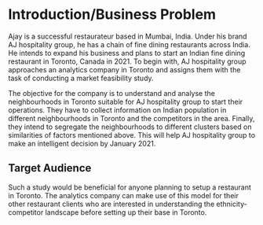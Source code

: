 # Introduction/Business Problem 

Ajay is a successful restaurateur based in Mumbai, India. Under his brand AJ hospitality group, he has a chain of fine dining restaurants across India. He intends to expand his business and plans to start an Indian fine dining restaurant in Toronto, Canada in 2021. To begin with, AJ hospitality group approaches an analytics company in Toronto and assigns them with the task of conducting a market feasibility study. 

The objective for the company is to understand and analyse the neighbourhoods in Toronto suitable for AJ hospitality group to start their operations. They have to collect information on Indian population in different neighbourhoods in Toronto and the competitors in the area. Finally, they intend to segregate the neighbourhoods to different clusters based on similarities of factors mentioned above. This will help AJ hospitality group to make an intelligent decision by January 2021. 

## Target Audience

Such a study would be beneficial for anyone planning to setup a restaurant in Toronto. The analytics company can make use of this model for their other restaurant clients who are interested in understanding the ethnicity-competitor landscape before setting up their base in Toronto.
